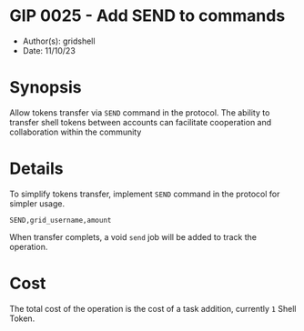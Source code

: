 # GIP 0025 - Add SEND to commands
- Author(s): gridshell
- Date: 11/10/23

# Synopsis
Allow tokens transfer via `SEND` command in the protocol.
The ability to transfer shell tokens between accounts can facilitate cooperation and collaboration within the community

# Details

To simplify tokens transfer, implement `SEND` command in the protocol for simpler usage.

`SEND,grid_username,amount`

When transfer complets, a void `send` job will be added to track the operation.

# Cost

The total cost of the operation is the cost of a task addition, currently `1` Shell Token.


